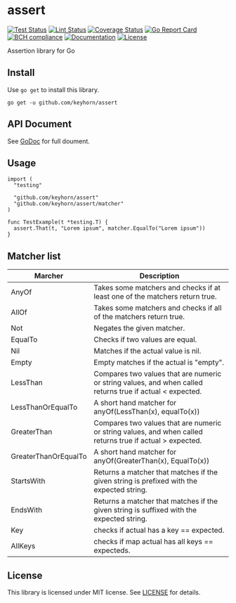 # assert

[![Test Status](https://github.com/keyhorn/assert/workflows/test/badge.svg)](https://github.com/keyhorn/assert/actions?query=workflow%3Atest)
[![Lint Status](https://github.com/keyhorn/assert/workflows/lint/badge.svg)](https://github.com/keyhorn/assert/actions?query=workflow%3Alint)
[![Coverage Status](https://coveralls.io/repos/github/keyhorn/assert/badge.svg?branch=main)](https://coveralls.io/github/keyhorn/assert?branch=main)
[![Go Report Card](https://goreportcard.com/badge/github.com/keyhorn/assert)](https://goreportcard.com/report/github.com/keyhorn/assert)
[![BCH compliance](https://bettercodehub.com/edge/badge/keyhorn/assert?branch=main)](https://bettercodehub.com/)
[![Documentation](https://godoc.org/github.com/keyhorn/assert?status.svg)](http://godoc.org/github.com/keyhorn/assert)
[![License](https://img.shields.io/github/license/keyhorn/assert.svg?maxAge=2592000)](https://github.com/keyhorn/assert/LICENSE)

Assertion library for Go

## Install

Use `go get` to install this library.

```shell
go get -u github.com/keyhorn/assert
```

## API Document

See [GoDoc](https://godoc.org/github.com/keyhorn/assert) for full doument.

## Usage

```golang
import (
  "testing"

  "github.com/keyhorn/assert"
  "github.com/keyhorn/assert/matcher"
)

func TestExample(t *testing.T) {
  assert.That(t, "Lorem ipsum", matcher.EqualTo("Lorem ipsum"))
}
```

## Matcher list

| Marcher              | Description                                                                                               |
| -------------------- | --------------------------------------------------------------------------------------------------------- |
| AnyOf                | Takes some matchers and checks if at least one of the matchers return true.                               |
| AllOf                | Takes some matchers and checks if all of the matchers return true.                               |
| Not                  | Negates the given matcher.                                                                                |
| EqualTo              | Checks if two values are equal.                                                                           |
| Nil                  | Matches if the actual value is nil.                                                                       |
| Empty                | Empty matches if the actual is "empty".                                                                   |
| LessThan             | Compares two values that are numeric or string values, and when called returns true if actual < expected. |
| LessThanOrEqualTo    | A short hand matcher for anyOf(LessThan(x), equalTo(x))                                                   |
| GreaterThan          | Compares two values that are numeric or string values, and when called returns true if actual > expected. |
| GreaterThanOrEqualTo | A short hand matcher for anyOf(GreaterThan(x), EqualTo(x))                                                |
| StartsWith           | Returns a matcher that matches if the given string is prefixed with the expected string.                  |
| EndsWith             | Returns a matcher that matches if the given string is suffixed with the expected string.                  |
| Key                  | checks if actual has a key == expected.                                                                   |
| AllKeys              | checks if map actual has all keys == expecteds.                                                           |

## License

This library is licensed under MIT license. See [LICENSE](https://github.com/keyhorn/assert/LICENSE) for details.